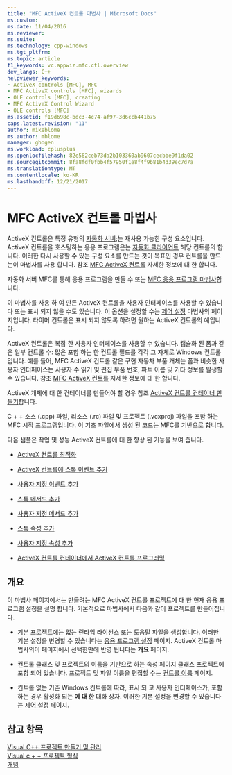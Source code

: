 ```yaml
---
title: "MFC ActiveX 컨트롤 마법사 | Microsoft Docs"
ms.custom: 
ms.date: 11/04/2016
ms.reviewer: 
ms.suite: 
ms.technology: cpp-windows
ms.tgt_pltfrm: 
ms.topic: article
f1_keywords: vc.appwiz.mfc.ctl.overview
dev_langs: C++
helpviewer_keywords:
- ActiveX controls [MFC], MFC
- MFC ActiveX controls [MFC], wizards
- OLE controls [MFC], creating
- MFC ActiveX Control Wizard
- OLE controls [MFC]
ms.assetid: f19d698c-bdc3-4c74-af97-3d6ccb441b75
caps.latest.revision: "11"
author: mikeblome
ms.author: mblome
manager: ghogen
ms.workload: cplusplus
ms.openlocfilehash: 82e562ceb73da2b103360ab9607cecbbe9f1da02
ms.sourcegitcommit: 8fa8fdf0fbb4f57950f1e8f4f9b81b4d39ec7d7a
ms.translationtype: MT
ms.contentlocale: ko-KR
ms.lasthandoff: 12/21/2017
---
```

# <a name="mfc-activex-control-wizard"></a>MFC ActiveX 컨트롤 마법사
ActiveX 컨트롤은 특정 유형의 [자동화 서버](../../mfc/automation-servers.md);는 재사용 가능한 구성 요소입니다. ActiveX 컨트롤을 호스팅하는 응용 프로그램은는 [자동화 클라이언트](../../mfc/automation-clients.md) 해당 컨트롤의 합니다. 이러한 다시 사용할 수 있는 구성 요소를 만드는 것이 목표인 경우 컨트롤을 만드는이 마법사를 사용 합니다. 참조 [MFC ActiveX 컨트롤](../../mfc/mfc-activex-controls.md) 자세한 정보에 대 한 합니다.  
  
 자동화 서버 MFC를 통해 응용 프로그램을 만들 수 또는 [MFC 응용 프로그램 마법사](../../mfc/reference/mfc-application-wizard.md)합니다.  
  
 이 마법사를 사용 하 여 만든 ActiveX 컨트롤을 사용자 인터페이스를 사용할 수 있습니다 또는 표시 되지 않을 수도 있습니다. 이 옵션을 설정할 수는 [제어 설정](../../mfc/reference/control-settings-mfc-activex-control-wizard.md) 마법사의 페이지입니다. 타이머 컨트롤은 표시 되지 않도록 하려면 원하는 ActiveX 컨트롤의 예입니다.  
  
 ActiveX 컨트롤은 복잡 한 사용자 인터페이스를 사용할 수 있습니다. 캡슐화 된 폼과 같은 일부 컨트롤 수: 많은 포함 하는 한 컨트롤 필드를 각각 그 자체로 Windows 컨트롤입니다. 예를 들어, MFC ActiveX 컨트롤 같은 구현 자동차 부품 개체는 폼과 비슷한 사용자 인터페이스는 사용자 수 읽기 및 편집 부품 번호, 파트 이름 및 기타 정보를 발생할 수 있습니다. 참조 [MFC ActiveX 컨트롤](../../mfc/mfc-activex-controls.md) 자세한 정보에 대 한 합니다.  
  
 ActiveX 개체에 대 한 컨테이너를 만들어야 할 경우 참조 [ActiveX 컨트롤 컨테이너 만들기](../../mfc/reference/creating-an-mfc-activex-control-container.md)합니다.  
  
 C + + 소스 (.cpp) 파일, 리소스 (.rc) 파일 및 프로젝트 (.vcxproj) 파일을 포함 하는 MFC 시작 프로그램입니다. 이 기초 파일에서 생성 된 코드는 MFC를 기반으로 합니다.  
  
 다음 샘플은 작업 및 성능 ActiveX 컨트롤에 대 한 향상 된 기능을 보여 줍니다.  
  
-   [ActiveX 컨트롤 최적화](../../mfc/mfc-activex-controls-optimization.md)  
  
-   [ActiveX 컨트롤에 스톡 이벤트 추가](../../mfc/mfc-activex-controls-adding-stock-events-to-an-activex-control.md)  
  
-   [사용자 지정 이벤트 추가](../../mfc/mfc-activex-controls-adding-custom-events.md)  
  
-   [스톡 메서드 추가](../../mfc/mfc-activex-controls-adding-stock-methods.md)  
  
-   [사용자 지정 메서드 추가](../../mfc/mfc-activex-controls-adding-custom-methods.md)  
  
-   [스톡 속성 추가](../../mfc/mfc-activex-controls-adding-stock-properties.md)  
  
-   [사용자 지정 속성 추가](../../mfc/mfc-activex-controls-adding-custom-properties.md)  
  
-   [ActiveX 컨트롤 컨테이너에서 ActiveX 컨트롤 프로그래밍](../../mfc/programming-activex-controls-in-a-activex-control-container.md)  
  
## <a name="overview"></a>개요  
 이 마법사 페이지에서는 만들려는 MFC ActiveX 컨트롤 프로젝트에 대 한 현재 응용 프로그램 설정을 설명 합니다. 기본적으로 마법사에서 다음과 같이 프로젝트를 만들어집니다.  
  
-   기본 프로젝트에는 없는 런타임 라이선스 또는 도움말 파일을 생성합니다. 이러한 기본 설정을 변경할 수 있습니다는 [응용 프로그램 설정](../../mfc/reference/application-settings-mfc-activex-control-wizard.md) 페이지. ActiveX 컨트롤 마법사의이 페이지에서 선택한만에 반영 됩니다는 **개요** 페이지.  
  
-   컨트롤 클래스 및 프로젝트의 이름을 기반으로 하는 속성 페이지 클래스 프로젝트에 포함 되어 있습니다. 프로젝트 및 파일 이름을 편집할 수는 [컨트롤 이름](../../mfc/reference/control-names-mfc-activex-control-wizard.md) 페이지.  
  
-   컨트롤 없는 기존 Windows 컨트롤에 따라, 표시 되 고 사용자 인터페이스가, 포함 하는 경우 활성화 되는 **에 대 한** 대화 상자. 이러한 기본 설정을 변경할 수 있습니다는 [제어 설정](../../mfc/reference/control-settings-mfc-activex-control-wizard.md) 페이지.  
  
## <a name="see-also"></a>참고 항목  
 [Visual C++ 프로젝트 만들기 및 관리](../../ide/creating-and-managing-visual-cpp-projects.md)   
 [Visual c + + 프로젝트 형식](../../ide/visual-cpp-project-types.md)   
 [개념](../../atl/active-template-library-atl-concepts.md)

